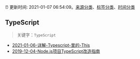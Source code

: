 :alarm_clock: 更新时间: 2021-01-07 06:54:09。[来源分类](../README.md)、[标签分类](../TAGS.md)、[时间分类](../TIMELINE.md)

## TypeScript


> 关键字：`TypeScript`



- [2021-01-06-详解-Typescript-里的-This](https://juejin.im/post/6914853359350448142) 
- [2019-12-04-Node.js项目TypeScript改造指南](https://juejin.im/post/5de4867f51882573135415dd) 